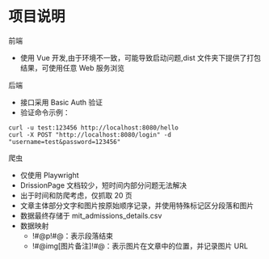 # 项目说明

前端
- 使用 Vue 开发,由于环境不一致，可能导致启动问题,dist 文件夹下提供了打包结果，可使用任意 Web 服务浏览

后端
- 接口采用 Basic Auth 验证
- 验证命令示例：

```shell
curl -u test:123456 http://localhost:8080/hello
curl -X POST "http://localhost:8080/login" -d "username=test&password=123456"
```
爬虫
- 仅使用 Playwright
- DrissionPage 文档较少，短时间内部分问题无法解决
- 出于时间和防爬考虑，仅抓取 20 页
- 文章主体部分文字和图片按原始顺序记录，并使用特殊标记区分段落和图片
- 数据最终存储于 mit_admissions_details.csv
- 数据映射
    - !#@p!#@：表示段落结束
    - !#@img[图片备注]!#@：表示图片在文章中的位置，并记录图片 URL


